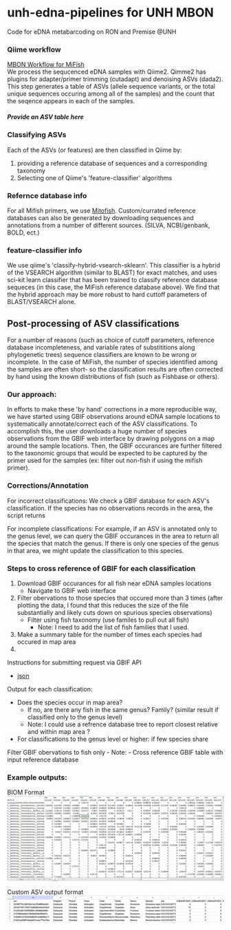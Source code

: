 # unh-edna-pipelines for UNH MBON
Code for eDNA metabarcoding on RON and Premise @UNH

### Qiime workflow
[MBON Workflow for MiFish](sh/MBON_Workflow.sh)  
We process the sequcenced eDNA samples with Qiime2. Qimme2 has plugins for adapter/primer trimming (cutadapt) and denoising ASVs (dada2). This step generates a table of ASVs (allele sequence variants, or the total unique sequences occuring among all of the samples) and the count that the seqence appears in each of the samples. 

##### Provide an ASV table here

### Classifying ASVs
Each of the ASVs (or features) are then classified in Qiime by:  
1) providing a reference database of sequences and a corresponding taxonomy
2) Selecting one of Qiime's 'feature-classifier' algorithms  

### Refernce database info  
For all Mifish primers, we use [Mitofish](https://mitofish.aori.u-tokyo.ac.jp/download/). Custom/currated reference databases can also be generated by downloading sequences and annotations from a number of different sources. (SILVA, NCBI/genbank, BOLD, ect.)

### feature-classifier info  
We use qiime's 'classify-hybrid-vsearch-sklearn'. This classifier is a hybrid of the VSEARCH algorithm (similar to BLAST) for exact matches, and uses sci-kit learn classifier that has been trained to classify reference database sequeces (in this case, the MiFish reference database above). We find that the hybrid approach may be more robust to hard cuttoff parameters of BLAST/VSEARCH alone. 

## Post-processing of ASV classifications
For a number of reasons (such as choice of cutoff parameters, reference database incompleteness, and variable rates of substititions along phylogenetic trees) sequence classifiers are known to be wrong or incomplete. In the case of MiFish, the number of species identified among the samples are often short- so the classification results are often corrected by hand using the known distributions of fish (such as Fishbase or others). 

### Our approach:  
In efforts to make these 'by hand' corrections in a more reproducible way, we have started using GBIF observations around eDNA sample locations to systematically annotate/correct each of the ASV classifications. To accomplish this, the user downloads a huge number of species observations from the GBIF web interface by drawing polygons on a map around the sample locations. Then, the GBIF occurances are further filtered to the taxonomic groups that would be expected to be captured by the primer used for the samples (ex: filter out non-fish if using the mifish primer). 

### Corrections/Annotation
For incorrect classifications: We check a GBIF database for each ASV's classification. If the species has no observations records in the area, the script returns 

For incomplete classifications: For example, if an ASV is annotated only to the genus level, we can query the GBIF occurances in the area to return all the species that match the genus. If there is only one species of the genus in that area, we might update the classification to this species.

### Steps to cross reference of GBIF for each classification
1. Download GBIF occurances for all fish near eDNA samples locations
    - Navigate to GBIF web interface  
2. Filter obervations to those species that occured more than 3 times (after plotting the data, I found that this reduces the size of the file substantially and likely cuts down on spurious species observations)  
    - Filter using fish taxonomy (use familes to pull out all fish)
        - Note: I need to add the list of fish families that I used.
2. Make a summary table for the number of times each species had occured in map area
3.  

Instructions for submitting request via GBIF API
- [json](https://techdocs.gbif.org/en/data-use/api-downloads.html)


Output for each classification:
- Does the species occur in map area?  
    - If no, are there any fish in the same genus? Family? (similar result if classified only to the genus level)  
    - Note: I could use a refrence database tree to report closest relative and within map area ? 
- For classifications to the genus level or higher: if few species share 


Filter GBIF obervations to fish only
    - Note: 
    - Cross reference GBIF table with input reference database

### Example outputs:    
BIOM Format  
![BIOM Format](images/qiime-biom.png)  

Custom ASV output format  
![custom format](images/custom.png)  